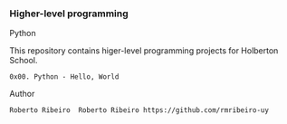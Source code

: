 ### Higher-level programming
Python 

This repository contains higer-level programming projects for Holberton School.

    0x00. Python - Hello, World

Author

    Roberto Ribeiro  Roberto Ribeiro https://github.com/rmribeiro-uy
